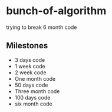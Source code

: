 # bunch-of-algorithm
trying to break 6 month code

## Milestones
  - 3 days code
  - 1 week code
  - 2 week code
  - One month code
  - 50 days code
  - Three month code
  - 100 days code 
  - six month code
